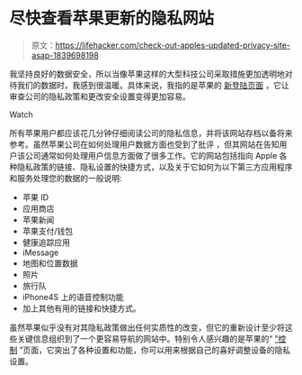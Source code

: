 # 尽快查看苹果更新的隐私网站

> 原文：<https://lifehacker.com/check-out-apples-updated-privacy-site-asap-1839698198>

我坚持良好的数据安全，所以当像苹果这样的大型科技公司采取措施更加透明地对待我们的数据时，我感到很温暖。具体来说，我指的是苹果的 [新登陆页面](https://www.apple.com/privacy/) ，它让审查公司的隐私政策和更改安全设置变得更加容易。

Watch

所有苹果用户都应该花几分钟仔细阅读公司的隐私信息，并将该网站存档以备将来参考。虽然苹果公司在如何处理用户数据方面也受到了批评 ，但其网站在告知用户该公司通常如何处理用户信息方面做了很多工作。它的网站包括指向 Apple 各种隐私政策的链接、隐私设置的快捷方式，以及关于它如何为以下第三方应用程序和服务处理您的数据的一般说明:

*   苹果 ID
*   应用商店
*   苹果新闻
*   苹果支付/钱包
*   健康追踪应用
*   iMessage
*   地图和位置数据
*   照片
*   旅行队
*   iPhone4S 上的语音控制功能
*   加上其他有用的链接和快捷方式。

虽然苹果似乎没有对其隐私政策做出任何实质性的改变，但它的重新设计至少将这些关键信息组织到了一个更容易导航的网站中。特别令人感兴趣的是苹果的“ [”控制](https://www.apple.com/privacy/control/) ”页面，它突出了各种设置和功能，你可以用来根据自己的喜好调整设备的隐私设置。